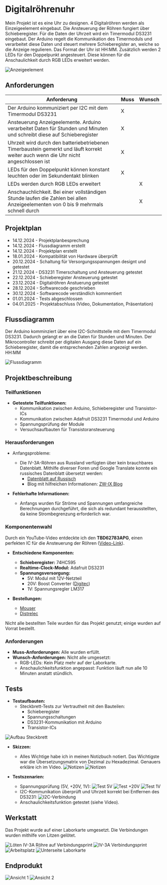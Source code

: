 # Digitalröhrenuhr
Mein Projekt ist es eine Uhr zu designen. 4 Digitalröhren werden als Einzeigeelement eingebaut.
Die Ansteuerung der Röhren fungiert über Schieberegister.
Für die Daten der Uhrzeit wird ein Timermodul DS3231 eingebaut.
Der Arduino regelt die Kommunikation des Timermoduls und verarbeitet diese Daten und steuert mehrere Schieberegister an, welche so die Anzeige regulieren.
Das Format der Uhr ist HH:MM. Zusätzlich werden 2 LEDs für den Doppelpunkt angesteuert. Diese können für die Anschaulichkeit durch RGB LEDs erweitert werden.

![Anzeigeelement](./Anzeigeelement.png)

## Anforderungen
| Anforderung                                                                                                                         | Muss | Wunsch |
| -------------------------------------------------------------------------------------------------------------------                 | ---- | ------ |
| Der Arduino kommuniziert per I2C mit dem Timermodul DS3231                                                                          | X    |        |
| Ansteuerung Anzeigeelemente. Arduino verarbeitet Daten für Stunden und Minuten und schreibt diese auf Schieberegister               | X    |        |
| Uhrzeit wird durch den batteriebetriebenen Timerbaustein gemerkt und läuft korrekt weiter auch wenn die Uhr nicht angeschlossen ist | X    |        |
| LEDs für den Doppelpunkt können konstant leuchten oder im Sekundentakt blinken                                                      | X    |        |
| LEDs werden durch RGB LEDs erweitert                                                                                                |      | X      |
| Anschauchlichkeit. Bei einer vollständigen Stunde laufen die Zahlen bei allen Anzeigeelementen von 0 bis 9 mehrmals schnell durch   |      | X      |                                                       


## Projektplan
- 14.12.2024 - Projektplanbesprechung
- 14.12.2024 - Flussdiagramm erstellt
- 14.12.2024 - Projektplan erstellt
- 18.01.2024 - Kompatibilität von Hardware überprüft
- 20.12.2024 - Schaltung für Versorgungsspannungen designt und getestet
- 21.12.2024 - DS3231 Timerschaltung und Ansteuerung getestet
- 22.12.2024 - Schieberegister Ansteuerung getestet
- 23.12.2024 - Digitalröhren Anstuerung getestet
- 28.12.2024 - Softwarecode geschrieben
- 30.12.2024 - Softwarecode verständlich kommentiert
- 01.01.2024 - Tests abgeschlossen
- 04.01.2025 - Projektabschluss (Video, Dokumentation, Präsentation)

## Flussdiagramm

Der Arduino komminziert über eine I2C-Schnittstelle mit dem Timermodul DS3231. Dadurch gelangt er an die Daten für Stunden und Minuten. Der Mikrocontroller schreibt per digitalen Ausgang
diese Daten auf ein Schieberegister, damit die entsprechenden Zahlen angezeigt werden. HH:MM


![Flussdiagramm](./Flussdiagramm.png)

## Projektbeschreibung

### Teilfunktionen
- **Getestete Teilfunktionen:**
  - Kommunikation zwischen Arduino, Schieberegister und Transistor-ICs
  - Kommunikation zwischen Adafruit DS3231 Timermodul und Arduino
  - Spannungsprüfung der Module
  - Versuchsaufbauten für Transistoransteuerung

### Herausforderungen
- Anfangsprobleme:
  - Die IV-3A-Röhren aus Russland verfügten über kein brauchbares Datenblatt. Mithilfe diverser Foren und Google Translate konnte ein russisches Datenblatt übersetzt werden:
    - [Datenblatt auf Russisch](https://zw-ix.nl/wp-content/uploads/2019/08/IV-6.pdf)
    - Blog mit hilfreichen Informationen: [ZW-IX Blog](https://zw-ix.nl/blog/tag/iv3-a-datasheet/)

- **Fehlerhafte Informationen:**
  - Anfangs wurden für Ströme und Spannungen umfangreiche Berechnungen durchgeführt, die sich als redundant herausstellten, da keine Strombegrenzung erforderlich war.

### Komponentenwahl

Durch ein YouTube-Video entdeckte ich den **TBD62783APG**, einen perfekten IC für die Ansteuerung der Röhren ([Video-Link](https://www.youtube.com/watch?v=QSLgrnq4o88)).

- **Entschiedene Komponenten:**
  - **Schieberegister:** 74HC595
  - **Realtime-Clock-Modul:** Adafruit DS3231
  - **Spannungsversorgung:**
    - 5V: Modul mit 12V-Netzteil
    - 20V: Boost Converter ([Digitec](https://www.digitec.ch/de/s1/product/purecrea-dc-dc-15a-step-up-boost-converter-entwicklungsboard-kit-32964682?supplier=8244233))
    - 1V: Spannungsregler LM317

- **Bestellungen:**
  - [Mouser](./BestellungMouser.PNG)
  - [Distrelec](./BestellungDistrelec.PNG)

Nicht alle bestellten Teile wurden für das Projekt genutzt; einige wurden auf Vorrat bestellt.

### Anforderungen
- **Muss-Anforderungen:** Alle wurden erfüllt.
- **Wunsch-Anforderungen:** Nicht alle umgesetzt:
  - RGB-LEDs: Kein Platz mehr auf der Laborkarte.
  - Anschaulichkeitsfunktion angepasst: Funktion läuft nun alle 10 Minuten anstatt stündlich.

## Tests

- **Testaufbauten:**
  - Steckbrett-Tests zur Vertrautheit mit den Bauteilen:
    - Schieberegister
    - Spannungsschaltungen
    - DS3231-Kommunikation mit Arduino
    - Transistor-ICs
  
![Aufbau Steckbrett](./Steckbrett.jpeg)

- **Skizzen:**
  - Alles Wichtige habe ich in meinen Notizbuch notiert. Das Wichtigste war die Übersetzungsmatrix von Dezimal zu Hexadezimal. Genauers erkläre ich im Video.
    ![Notizen](./DeztoHex.jpeg)
    ![Notizen](./Segmente.jpeg)

- **Testszenarien:**
  - Spannungsprüfung (5V, +20V, 1V):
    ![Test 5V](./5VSpannung.jpeg)
    ![Test +20V](./+20VSpannung.jpeg)
    ![Test 1V](./1VSpannung.jpeg)
  - I2C-Kommunikation überprüft und Uhrzeit korrekt bei Entfernen des DS3231:
    ![I2C-Verbindung](./I2CVerbindungRTCArduino.jpeg)
  - Anschaulichkeitsfunktion getestet (siehe Video).

## Werkstatt

Das Projekt wurde auf einer Laborkarte umgesetzt. Die Verbindungen wurden mithilfe von Litzen gelötet.

![Löten IV-3A Röhre auf Verbindungsprint](./Werkstatt1.jpeg)
![IV-3A Verbindungsprint](./IV-3AVerbindungsprint.jpeg)
![Arbeitsplatz](./Werkstatt2.jpeg)
![Unterseite Laborkarte](./Werkstatt3.jpg)

## Endprodukt

![Ansicht 1](./Endprodukt1.jpeg)
![Ansicht 2](./Endprodukt2.jpeg)
  
